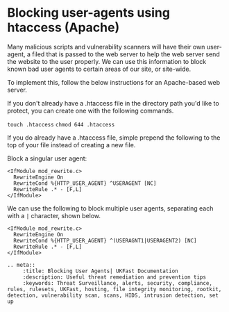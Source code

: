 # Blocking user-agents using htaccess (Apache)

Many malicious scripts and vulnerability scanners will have their own user-agent, a filed that is passed to the web server to help the web server send the website to the user properly. We can use this information to block known bad user agents to certain areas of our site, or site-wide.

To implement this, follow the below instructions for an Apache-based web server.


If you don't already have a .htaccess file in the directory path you'd like to protect, you can create one with the following commands.

`touch .htaccess`
`chmod 644 .htaccess`

If you do already have a .htaccess file, simple prepend the following to the top of your file instead of creating a new file.


Block a singular user agent:
```
<IfModule mod_rewrite.c>
  RewriteEngine On
  RewriteCond %{HTTP_USER_AGENT} ^USERAGENT [NC]
  RewriteRule .* - [F,L]
</IfModule>
```
We can use the following to block multiple user agents, separating each with a `|` character, shown below.

```
<IfModule mod_rewrite.c>
  RewriteEngine On
  RewriteCond %{HTTP_USER_AGENT} ^(USERAGNT1|USERAGENT2) [NC]
  RewriteRule .* - [F,L]
</IfModule>
```

```eval_rst
.. meta::
     :title: Blocking User Agents| UKFast Documentation
     :description: Useful threat remediation and prevention tips
     :keywords: Threat Surveillance, alerts, security, compliance, rules, rulesets, UKFast, hosting, file integrity monitoring, rootkit, detection, vulnerability scan, scans, HIDS, intrusion detection, set up
